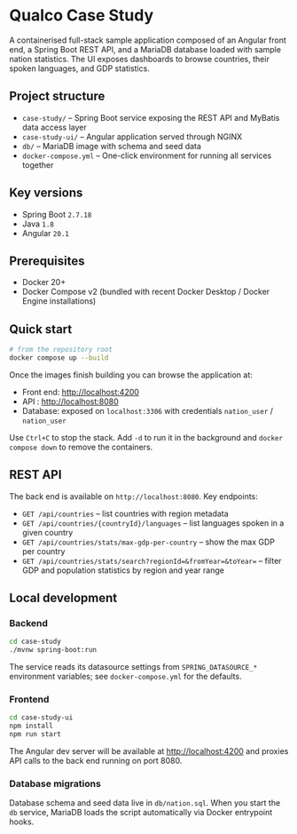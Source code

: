 # Qualco Case Study

A containerised full-stack sample application composed of an Angular front end, a Spring Boot REST API, and a MariaDB database loaded with sample nation statistics. The UI exposes dashboards to browse countries, their spoken languages, and GDP statistics.

## Project structure

- `case-study/` – Spring Boot service exposing the REST API and MyBatis data access layer
- `case-study-ui/` – Angular application served through NGINX
- `db/` – MariaDB image with schema and seed data
- `docker-compose.yml` – One-click environment for running all services together

## Key versions

- Spring Boot `2.7.18`
- Java `1.8`
- Angular `20.1`

## Prerequisites

- Docker 20+
- Docker Compose v2 (bundled with recent Docker Desktop / Docker Engine installations)

## Quick start

```bash
# from the repository root
docker compose up --build
```

Once the images finish building you can browse the application at:

- Front end: <http://localhost:4200>
- API : <http://localhost:8080>
- Database: exposed on `localhost:3306` with credentials `nation_user` / `nation_user`

Use `Ctrl+C` to stop the stack. Add `-d` to run it in the background and `docker compose down` to remove the containers.

## REST API

The back end is available on `http://localhost:8080`. Key endpoints:

- `GET /api/countries` – list countries with region metadata
- `GET /api/countries/{countryId}/languages` – list languages spoken in a given country
- `GET /api/countries/stats/max-gdp-per-country` – show the max GDP per country
- `GET /api/countries/stats/search?regionId=&fromYear=&toYear=` – filter GDP and population statistics by region and year range

## Local development

### Backend

```bash
cd case-study
./mvnw spring-boot:run
```

The service reads its datasource settings from `SPRING_DATASOURCE_*` environment variables; see `docker-compose.yml` for the defaults.

### Frontend

```bash
cd case-study-ui
npm install
npm run start
```

The Angular dev server will be available at <http://localhost:4200> and proxies API calls to the back end running on port 8080.

### Database migrations

Database schema and seed data live in `db/nation.sql`. When you start the `db` service, MariaDB loads the script automatically via Docker entrypoint hooks.
